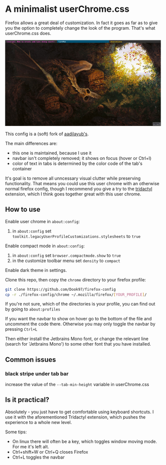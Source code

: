 # A minimalist userChrome.css

Firefox allows a great deal of customization. In fact it goes as far as to give
you the option to completely change the look of the program. That's what
userChrome.css does.

![](./screenshots/screencap.png)

This config is a (soft) fork of
[aadilayub's](https://github.com/aadilayub/firefox-i3wm-theme).

The main differences are:

- this one is maintained, because I use it
- navbar isn't completely removed; it shows on focus (hover or Ctrl+l)
- color of text in tabs is determined by the color code of the tab's container

It's goal is to remove all unncessary visual clutter while preserving
functionality. That means you could use this user chrome with an otherwise
normal firefox config, though I recommend you give a try to the
[tridactyl](https://github.com/tridactyl/tridactyl) extension, which I think
goes together great with this user chrome.

## How to use

Enable user chrome in `about:config`:

1) in `about:config` set `toolkit.legacyUserProfileCustomizations.stylesheets` to `true`

Enable compact mode in `about:config`:

1) in `about:config` set `browser.compactmode.show` to `true`
2) in the customize toolbar menu set `density` to `compact`

Enable dark theme in settings.

Clone this repo, then copy the `chrome` directory to your firefox profile:

```sh
git clone https://github.com/Dook97/firefox-config
cp -r ./firefox-config/chrome ~/.mozilla/firefox/[YOUR_PROFILE]/
```

If you're not sure, which of the directories is your profile, you can find out
by going to `about:profiles`

If you want the navbar to show on hover go to the bottom of the file and
uncomment the code there. Otherwise you may only toggle the navbar by pressing
`Ctrl+L`

Then either install the Jetbrains Mono font, or change the relevant line
(search for 'Jetbrains Mono') to some other font that you have installed.

## Common issues

### black stripe under tab bar

increase the value of the `--tab-min-height` variable in userChrome.css

## Is it practical?

Absolutely - you just have to get comfortable using keyboard shortcuts. I use it
with the aforementioned Tridactyl extension, which pushes the experience to a
whole new level.

Some tips:

* On linux there will often be a key, which toggles window moving mode. For me
  it's left alt.
* Ctrl+shift+W or Ctrl+Q closes Firefox
* Ctrl+L toggles the navbar
